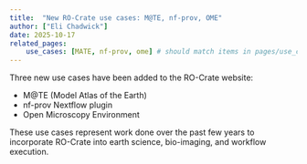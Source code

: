 ```yaml
---
title:  "New RO-Crate use cases: M@TE, nf-prov, OME"
author: ["Eli Chadwick"]
date: 2025-10-17
related_pages:
    use_cases: [MATE, nf-prov, ome] # should match items in pages/use_cases
---
```


Three new use cases have been added to the RO-Crate website:
* M@TE (Model Atlas of the Earth)
* nf-prov Nextflow plugin
* Open Microscopy Environment

These use cases represent work done over the past few years to incorporate RO-Crate into earth science, bio-imaging, and workflow execution.
